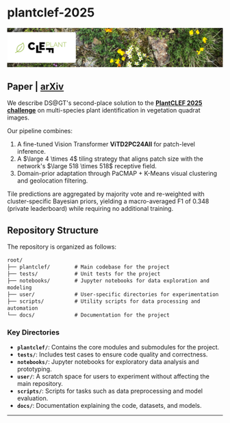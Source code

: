 # plantclef-2025

![](./figures/plantclef-2025-banner.png)

## Paper | [arXiv](https://www.arxiv.org/abs/2507.06093)
We describe DS@GT's second-place solution to the [**PlantCLEF 2025 challenge**](https://www.kaggle.com/competitions/plantclef-2025/) on multi-species plant identification in vegetation quadrat images. 

Our pipeline combines:
1. A fine-tuned Vision Transformer **ViTD2PC24All** for patch-level inference.
2. A $\large 4 \times 4$ tiling strategy that aligns patch size with the network's $\large 518 \times 518$ receptive field.
3. Domain-prior adaptation through PaCMAP + K-Means visual clustering and geolocation filtering.

Tile predictions are aggregated by majority vote and re-weighted with cluster-specific Bayesian priors, yielding a macro-averaged F1 of 0.348 (private leaderboard) while requiring no additional training.


## Repository Structure

The repository is organized as follows:

```
root/
├── plantclef/        # Main codebase for the project
├── tests/            # Unit tests for the project
├── notebooks/        # Jupyter notebooks for data exploration and modeling
├── user/             # User-specific directories for experimentation
├── scripts/          # Utility scripts for data processing and automation
└── docs/             # Documentation for the project
```

### Key Directories

- **`plantclef/`**: Contains the core modules and submodules for the project.
- **`tests/`**: Includes test cases to ensure code quality and correctness.
- **`notebooks/`**: Jupyter notebooks for exploratory data analysis and prototyping.
- **`user/`**: A scratch space for users to experiment without affecting the main repository.
- **`scripts/`**: Scripts for tasks such as data preprocessing and model evaluation.
- **`docs/`**: Documentation explaining the code, datasets, and models.

---
